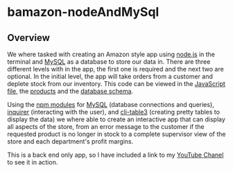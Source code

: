 # bamazon-nodeAndMySql

## Overview

We where tasked with creating an Amazon style app using [node.js](https://nodejs.org) in the terminal and [MySQL](https://www.mysql.com/) as a database to store our data in. There are three different levels with in the app, the first one is required and the next two are optional. In the initial level, the app will take orders from a customer and deplete stock from our inventory. This code can be viewed in the [JavaScript file](https://github.com/nevermindthelabel/bamazon-nodeAndMySql/blob/master/bamazonCustomer.js), the [products](https://github.com/nevermindthelabel/bamazon-nodeAndMySql/blob/master/products.sql) and the [database schema](https://github.com/nevermindthelabel/bamazon-nodeAndMySql/blob/master/bamazon.sql). 

Using the [npm modules](https://www.npmjs.com/) for [MySQL](https://www.npmjs.com/package/mysql) (database connections and queries), [inquirer](https://www.npmjs.com/package/inquirer) (interacting with the user), and [cli-table3](https://www.npmjs.com/package/cli-table3) (creating pretty tables to display the data) we where able to create an interactive app that can display all aspects of the store, from an error message to the customer if the requested product is no longer in stock to a complete supervisor view of the store and each department's profit margins.

This is a back end only app, so I have included a link to my [YouTube Chanel](https://youtu.be/ZraA0RovQqY?t=7) to see it in action.
